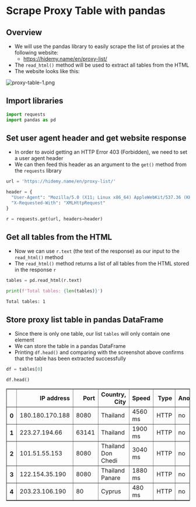 # Scrape Proxy Table with pandas
## Overview
* We will use the pandas library to easily scrape the list of proxies at the following website:
    * https://hidemy.name/en/proxy-list/
* The `read_html()` method will be used to extract all tables from the HTML
* The website looks like this:

![proxy-table-1.png](attachment:proxy-table-1.png)

## Import libraries


```python
import requests
import pandas as pd
```

## Set user agent header and get website response
* In order to avoid getting an HTTP Error 403 (Forbidden), we need to set a user agent header
* We can then feed this header as an argument to the `get()` method from the `requests` library


```python
url = 'https://hidemy.name/en/proxy-list/'

header = {
  "User-Agent": "Mozilla/5.0 (X11; Linux x86_64) AppleWebKit/537.36 (KHTML, like Gecko) Chrome/50.0.2661.75 Safari/537.36",
  "X-Requested-With": "XMLHttpRequest"
}

r = requests.get(url, headers=header)
```

## Get all tables from the HTML
* Now we can use `r.text` (the text of the response) as our input to the `read_html()` method
* The `read_html()` method returns a list of all tables from the HTML stored in the response `r`


```python
tables = pd.read_html(r.text)

print(f'Total tables: {len(tables)}')
```

    Total tables: 1


## Store proxy list table in pandas DataFrame
* Since there is only one table, our list `tables` will only contain one element
* We can store the table in a pandas DataFrame
* Printing `df.head()` and comparing with the screenshot above confirms that the table has been extracted successfully


```python
df = tables[0]

df.head()
```




<div>
<style scoped>
    .dataframe tbody tr th:only-of-type {
        vertical-align: middle;
    }

    .dataframe tbody tr th {
        vertical-align: top;
    }

    .dataframe thead th {
        text-align: right;
    }
</style>
<table border="1" class="dataframe">
  <thead>
    <tr style="text-align: right;">
      <th></th>
      <th>IP address</th>
      <th>Port</th>
      <th>Country, City</th>
      <th>Speed</th>
      <th>Type</th>
      <th>Anonymity</th>
      <th>Latest update</th>
    </tr>
  </thead>
  <tbody>
    <tr>
      <th>0</th>
      <td>180.180.170.188</td>
      <td>8080</td>
      <td>Thailand</td>
      <td>4560 ms</td>
      <td>HTTP</td>
      <td>no</td>
      <td>41 seconds</td>
    </tr>
    <tr>
      <th>1</th>
      <td>223.27.194.66</td>
      <td>63141</td>
      <td>Thailand</td>
      <td>1900 ms</td>
      <td>HTTP</td>
      <td>no</td>
      <td>43 seconds</td>
    </tr>
    <tr>
      <th>2</th>
      <td>101.51.55.153</td>
      <td>8080</td>
      <td>Thailand Don Chedi</td>
      <td>3040 ms</td>
      <td>HTTP</td>
      <td>no</td>
      <td>43 seconds</td>
    </tr>
    <tr>
      <th>3</th>
      <td>122.154.35.190</td>
      <td>8080</td>
      <td>Thailand Panare</td>
      <td>1880 ms</td>
      <td>HTTP</td>
      <td>no</td>
      <td>43 seconds</td>
    </tr>
    <tr>
      <th>4</th>
      <td>203.23.106.190</td>
      <td>80</td>
      <td>Cyprus</td>
      <td>480 ms</td>
      <td>HTTP</td>
      <td>no</td>
      <td>1 minutes</td>
    </tr>
  </tbody>
</table>
</div>


